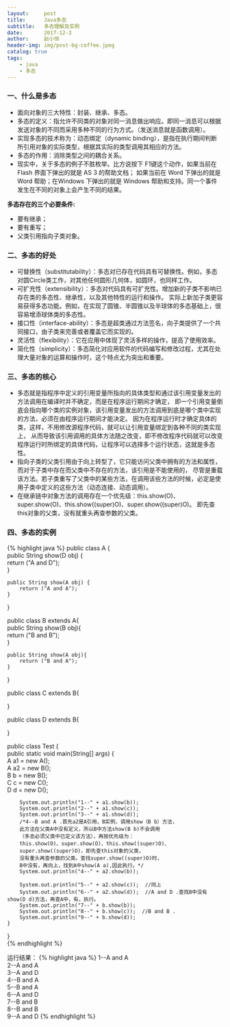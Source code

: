```yaml
---
layout:     post
title:      Java多态
subtitle:   多态理解及实例
date:       2017-12-3
author:     赵小恒
header-img: img/post-bg-coffee.jpeg
catalog: true
tags:
    - java
    - 多态	
---
```


### 一、什么是多态
+ 面向对象的三大特性：封装、继承、多态。
+ 多态的定义：指允许不同类的对象对同一消息做出响应。即同一消息可以根据发送对象的不同而采用多种不同的行为方式。（发送消息就是函数调用）。
+ 实现多态的技术称为：动态绑定（dynamic binding），是指在执行期间判断所引用对象的实际类型，根据其实际的类型调用其相应的方法。
+ 多态的作用：消除类型之间的耦合关系。
+ 现实中，关于多态的例子不胜枚举。比方说按下 F1键这个动作，如果当前在 Flash 界面下弹出的就是 AS 3 的帮助文档；
如果当前在 Word 下弹出的就是 Word 帮助；在Windows 下弹出的就是 Windows 帮助和支持。同一个事件发生在不同的对象上会产生不同的结果。

**多态存在的三个必要条件:**
+ 要有继承；
+ 要有重写；
+ 父类引用指向子类对象。

### 二、多态的好处

+ 可替换性（substitutability）：多态对已存在代码具有可替换性。例如，多态对圆Circle类工作，对其他任何圆形几何体，如圆环，也同样工作。
+ 可扩充性（extensibility）：多态对代码具有可扩充性。增加新的子类不影响已存在类的多态性、继承性，以及其他特性的运行和操作。
实际上新加子类更容易获得多态功能。例如，在实现了圆锥、半圆锥以及半球体的多态基础上，很容易增添球体类的多态性。
+ 接口性（interface-ability）：多态是超类通过方法签名，向子类提供了一个共同接口，由子类来完善或者覆盖它而实现的。
+ 灵活性（flexibility）：它在应用中体现了灵活多样的操作，提高了使用效率。
+ 简化性（simplicity）：多态简化对应用软件的代码编写和修改过程，尤其在处理大量对象的运算和操作时，这个特点尤为突出和重要。

### 三、多态的核心

+ 多态就是指程序中定义的引用变量所指向的具体类型和通过该引用变量发出的方法调用在编译时并不确定，而是在程序运行期间才确定，
即一个引用变量倒底会指向哪个类的实例对象，该引用变量发出的方法调用到底是哪个类中实现的方法，必须在由程序运行期间才能决定。
因为在程序运行时才确定具体的类，这样，不用修改源程序代码，就可以让引用变量绑定到各种不同的类实现上，
从而导致该引用调用的具体方法随之改变，即不修改程序代码就可以改变程序运行时所绑定的具体代码，让程序可以选择多个运行状态，这就是多态性。
+ 指向子类的父类引用由于向上转型了，它只能访问父类中拥有的方法和属性，而对于子类中存在而父类中不存在的方法，该引用是不能使用的，
尽管是重载该方法。若子类重写了父类中的某些方法，在调用该些方法的时候，必定是使用子类中定义的这些方法（动态连接、动态调用）。
+ 在继承链中对象方法的调用存在一个优先级：this.show(O)、super.show(O)、this.show((super)O)、super.show((super)O)。
即先查this对象的父类，没有就重头再查参数的父类。

### 四、多态的实例
{% highlight java %}
public class A {  
	public String show(D obj) {  
		return ("A and D");  
	}  
  
	public String show(A obj) {  
		return ("A and A");  
	}   
  
}  
      
public class B extends A{  
	public String show(B obj){  
		return ("B and B");  
	}  
	  
	public String show(A obj){  
		return ("B and A");  
	}   
}  
      
public class C extends B{  
  
}  
      
public class D extends B{  
  
}  
      
public class Test {  
	public static void main(String[] args) {  
		A a1 = new A();  
		A a2 = new B();  
		B b = new B();  
		C c = new C();  
		D d = new D();  
		  
		System.out.println("1--" + a1.show(b));  
		System.out.println("2--" + a1.show(c));  
		System.out.println("3--" + a1.show(d));  
		/*4--B and A .首先a2是A引用，B实例，调用show（B b）方法，
		此方法在父类A中没有定义，所以B中方法show(B b)不会调用
		（多态必须父类中已定义该方法），再按优先级为：
		this.show(O)、super.show(O)、this.show((super)O)、
		super.show((super)O)，即先查this对象的父类，
		没有重头再查参数的父类。查找super.show((super)O)时，
		B中没有，再向上，找到A中show(A a),因此执行。*/
		System.out.println("4--" + a2.show(b));  

		System.out.println("5--" + a2.show(c));  //同上
		System.out.println("6--" + a2.show(d));  //A and D .查找B中没有show(D d)方法，再查A中，有，执行。
		System.out.println("7--" + b.show(b));  
		System.out.println("8--" + b.show(c));  //B and B .
		System.out.println("9--" + b.show(d));        
	}  
}  
{% endhighlight %}

运行结果：
{% highlight java %}
1--A and A  
2--A and A  
3--A and D  
4--B and A  
5--B and A  
6--A and D  
7--B and B  
8--B and B  
9--A and D 
{% endhighlight %}






 




















